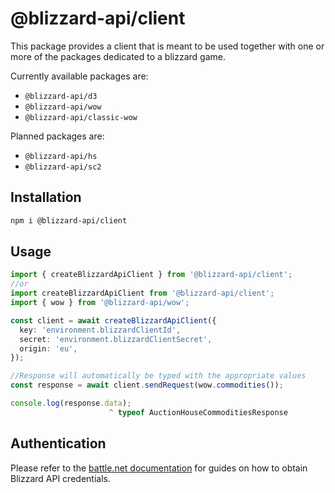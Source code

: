 # @blizzard-api/client

This package provides a client that is meant to be used together with one or more of the packages dedicated to a blizzard game.

Currently available packages are:

- `@blizzard-api/d3`
- `@blizzard-api/wow`
- `@blizzard-api/classic-wow`

Planned packages are:

- `@blizzard-api/hs`
- `@blizzard-api/sc2`

## Installation

```sh
npm i @blizzard-api/client
```

## Usage

```ts
import { createBlizzardApiClient } from '@blizzard-api/client';
//or
import createBlizzardApiClient from '@blizzard-api/client';
import { wow } from '@blizzard-api/wow';

const client = await createBlizzardApiClient({
  key: 'environment.blizzardClientId',
  secret: 'environment.blizzardClientSecret',
  origin: 'eu',
});

//Response will automatically be typed with the appropriate values
const response = await client.sendRequest(wow.commodities());

console.log(response.data);
                      ^ typeof AuctionHouseCommoditiesResponse
```

## Authentication

Please refer to the [battle.net documentation](https://develop.battle.net/documentation/guides/getting-started) for guides on how to obtain Blizzard API credentials.
